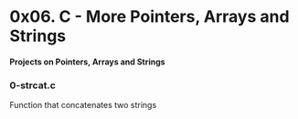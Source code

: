 # 0x06. C - More Pointers, Arrays and Strings
#### Projects on Pointers, Arrays and Strings

### 0-strcat.c
Function that concatenates two strings

###

